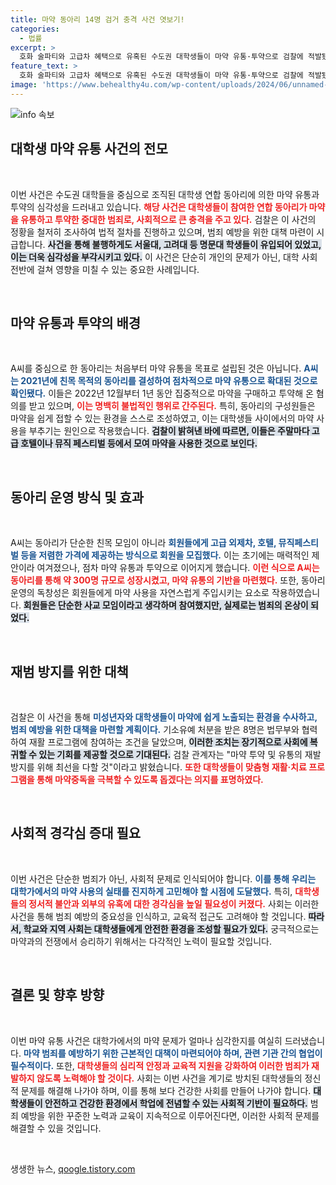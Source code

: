 ```yaml
---
title: 마약 동아리 14명 검거 충격 사건 엿보기!
categories:
  - 법률
excerpt: >
  호화 술파티와 고급차 혜택으로 유혹된 수도권 대학생들이 마약 유통·투약으로 검찰에 적발됐다. 카이스트 대학원생이 이끄는 연합 동아리에선 MDMA, LSD 등 다양한 마약이 팔렸으며, 300명의 회원이 참여한 범죄의 전모가 드러났다.
feature_text: >
  호화 술파티와 고급차 혜택으로 유혹된 수도권 대학생들이 마약 유통·투약으로 검찰에 적발됐다. 카이스트 대학원생이 이끄는 연합 동아리에선 MDMA, LSD 등 다양한 마약이 팔렸으며, 300명의 회원이 참여한 범죄의 전모가 드러났다.
image: 'https://www.behealthy4u.com/wp-content/uploads/2024/06/unnamed-file.png'
---
```


<p><img src="https://www.behealthy4u.com/wp-content/uploads/2024/06/unnamed-file.png" alt="info 속보" /></p>

<h2 data-ke-size="size26">대학생 마약 유통 사건의 전모</h2>

<p data-ke-size="size16">&nbsp;</p>

<p>이번 사건은 수도권 대학들을 중심으로 조직된 대학생 연합 동아리에 의한 마약 유통과 투약의 심각성을 드러내고 있습니다. <b><span style="color: #ee2323;">해당 사건은 대학생들이 참여한 연합 동아리가 마약을 유통하고 투약한 중대한 범죄로, 사회적으로 큰 충격을 주고 있다.</span></b> 검찰은 이 사건의 정황을 철저히 조사하여 법적 절차를 진행하고 있으며, 범죄 예방을 위한 대책 마련이 시급합니다. <b><span style="background-color: #21538527;">사건을 통해 불행하게도 서울대, 고려대 등 명문대 학생들이 유입되어 있었고, 이는 더욱 심각성을 부각시키고 있다.</span></b> 이 사건은 단순히 개인의 문제가 아닌, 대학 사회 전반에 걸쳐 영향을 미칠 수 있는 중요한 사례입니다.</p>

<p data-ke-size="size16">&nbsp;</p>

<h2 data-ke-size="size26">마약 유통과 투약의 배경</h2>

<p data-ke-size="size16">&nbsp;</p>

<p>A씨를 중심으로 한 동아리는 처음부터 마약 유통을 목표로 설립된 것은 아닙니다. <b><span style="color: #1a5490;">A씨는 2021년에 친목 목적의 동아리를 결성하여 점차적으로 마약 유통으로 확대된 것으로 확인됐다.</span></b> 이들은 2022년 12월부터 1년 동안 집중적으로 마약을 구매하고 투약해 온 혐의를 받고 있으며, <b><span style="color: #ee2323;">이는 명백히 불법적인 행위로 간주된다.</span></b> 특히, 동아리의 구성원들은 마약을 쉽게 접할 수 있는 환경을 스스로 조성하였고, 이는 대학생들 사이에서의 마약 사용을 부추기는 원인으로 작용했습니다. <b><span style="background-color: #21538527;">검찰이 밝혀낸 바에 따르면, 이들은 주말마다 고급 호텔이나 뮤직 페스티벌 등에서 모여 마약을 사용한 것으로 보인다.</span></b></p>

<p data-ke-size="size16">&nbsp;</p>

<h2 data-ke-size="size26">동아리 운영 방식 및 효과</h2>

<p data-ke-size="size16">&nbsp;</p>

<p>A씨는 동아리가 단순한 친목 모임이 아니라 <b><span style="color: #1a5490;">회원들에게 고급 외제차, 호텔, 뮤직페스티벌 등을 저렴한 가격에 제공하는 방식으로 회원을 모집했다.</span></b> 이는 초기에는 매력적인 제안이라 여겨졌으나, 점차 마약 유통과 투약으로 이어지게 했습니다. <b><span style="color: #ee2323;">이런 식으로 A씨는 동아리를 통해 약 300명 규모로 성장시켰고, 마약 유통의 기반을 마련했다.</span></b> 또한, 동아리 운영의 독창성은 회원들에게 마약 사용을 자연스럽게 주입시키는 요소로 작용하였습니다. <b><span style="background-color: #21538527;">회원들은 단순한 사교 모임이라고 생각하며 참여했지만, 실제로는 범죄의 온상이 되었다.</span></b></p>

<p data-ke-size="size16">&nbsp;</p>

<h2 data-ke-size="size26">재범 방지를 위한 대책</h2>

<p data-ke-size="size16">&nbsp;</p>

<p>검찰은 이 사건을 통해 <b><span style="color: #1a5490;">미성년자와 대학생들이 마약에 쉽게 노출되는 환경을 수사하고, 범죄 예방을 위한 대책을 마련할 계획이다.</span></b> 기소유예 처분을 받은 8명은 법무부와 협력하여 재활 프로그램에 참여하는 조건을 달았으며, <b><span style="background-color: #21538527;">이러한 조치는 장기적으로 사회에 복귀할 수 있는 기회를 제공할 것으로 기대된다.</span></b> 검찰 관계자는 "마약 투약 및 유통의 재발 방지를 위해 최선을 다할 것"이라고 밝혔습니다. <b><span style="color: #ee2323;">또한 대학생들이 맞춤형 재활·치료 프로그램을 통해 마약중독을 극복할 수 있도록 돕겠다는 의지를 표명하였다.</span></b></p>

<p data-ke-size="size16">&nbsp;</p>

<h2 data-ke-size="size26">사회적 경각심 증대 필요</h2>

<p data-ke-size="size16">&nbsp;</p>

<p>이번 사건은 단순한 범죄가 아닌, 사회적 문제로 인식되어야 합니다. <b><span style="color: #1a5490;">이를 통해 우리는 대학가에서의 마약 사용의 실태를 진지하게 고민해야 할 시점에 도달했다.</span></b> 특히, <b><span style="color: #ee2323;">대학생들의 정서적 불안과 외부의 유혹에 대한 경각심을 높일 필요성이 커졌다.</span></b> 사회는 이러한 사건을 통해 범죄 예방의 중요성을 인식하고, 교육적 접근도 고려해야 할 것입니다. <b><span style="background-color: #21538527;">따라서, 학교와 지역 사회는 대학생들에게 안전한 환경을 조성할 필요가 있다.</span></b> 궁극적으로는 마약과의 전쟁에서 승리하기 위해서는 다각적인 노력이 필요할 것입니다.</p>

<p data-ke-size="size16">&nbsp;</p>

<h2 data-ke-size="size26">결론 및 향후 방향</h2>

<p data-ke-size="size16">&nbsp;</p>

<p>이번 마약 유통 사건은 대학가에서의 마약 문제가 얼마나 심각한지를 여실히 드러냈습니다. <b><span style="color: #1a5490;">마약 범죄를 예방하기 위한 근본적인 대책이 마련되어야 하며, 관련 기관 간의 협업이 필수적이다.</span></b> 또한, <b><span style="color: #ee2323;">대학생들의 심리적 안정과 교육적 지원을 강화하여 이러한 범죄가 재발하지 않도록 노력해야 할 것이다.</span></b> 사회는 이번 사건을 계기로 방치된 대학생들의 정신적 문제를 해결해 나가야 하며, 이를 통해 보다 건강한 사회를 만들어 나가야 합니다. <b><span style="background-color: #21538527;">대학생들이 안전하고 건강한 환경에서 학업에 전념할 수 있는 사회적 기반이 필요하다.</span></b> 범죄 예방을 위한 꾸준한 노력과 교육이 지속적으로 이루어진다면, 이러한 사회적 문제를 해결할 수 있을 것입니다.</p>

<p data-ke-size="size16">&nbsp;</p>
생생한 뉴스, <a href="https://qoogle.tistory.com" rel="dofollow">qoogle.tistory.com</a>


